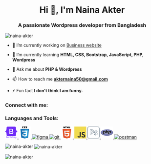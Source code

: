 <h1 align="center">Hi 👋, I'm Naina Akter</h1>
<h3 align="center">A passionate Wordpress developer from Bangladesh</h3>

<p align="left"> <img src="https://komarev.com/ghpvc/?username=naina-akter&label=Profile%20views&color=0e75b6&style=flat" alt="naina-akter" /> </p>

- 🔭 I’m currently working on [Business website](http://naina.intels.co/Projects/BusinessSite)

- 🌱 I’m currently learning **HTML, CSS, Bootstrap, JavaScript, PHP, Wordpress**

- 💬 Ask me about **PHP & Wordpress**

- 📫 How to reach me **akternaina50@gmail.com**

- ⚡ Fun fact **I don't think I am funny.**

<h3 align="left">Connect with me:</h3>
<p align="left">
</p>

<h3 align="left">Languages and Tools:</h3>
<p align="left"> <a href="https://getbootstrap.com" target="_blank" rel="noreferrer"> <img src="https://raw.githubusercontent.com/devicons/devicon/master/icons/bootstrap/bootstrap-plain-wordmark.svg" alt="bootstrap" width="40" height="40"/> </a> <a href="https://www.w3schools.com/css/" target="_blank" rel="noreferrer"> <img src="https://raw.githubusercontent.com/devicons/devicon/master/icons/css3/css3-original-wordmark.svg" alt="css3" width="40" height="40"/> </a> <a href="https://www.figma.com/" target="_blank" rel="noreferrer"> <img src="https://www.vectorlogo.zone/logos/figma/figma-icon.svg" alt="figma" width="40" height="40"/> </a> <a href="https://git-scm.com/" target="_blank" rel="noreferrer"> <img src="https://www.vectorlogo.zone/logos/git-scm/git-scm-icon.svg" alt="git" width="40" height="40"/> </a> <a href="https://www.w3.org/html/" target="_blank" rel="noreferrer"> <img src="https://raw.githubusercontent.com/devicons/devicon/master/icons/html5/html5-original-wordmark.svg" alt="html5" width="40" height="40"/> </a> <a href="https://developer.mozilla.org/en-US/docs/Web/JavaScript" target="_blank" rel="noreferrer"> <img src="https://raw.githubusercontent.com/devicons/devicon/master/icons/javascript/javascript-original.svg" alt="javascript" width="40" height="40"/> </a> <a href="https://www.photoshop.com/en" target="_blank" rel="noreferrer"> <img src="https://raw.githubusercontent.com/devicons/devicon/master/icons/photoshop/photoshop-line.svg" alt="photoshop" width="40" height="40"/> </a> <a href="https://www.php.net" target="_blank" rel="noreferrer"> <img src="https://raw.githubusercontent.com/devicons/devicon/master/icons/php/php-original.svg" alt="php" width="40" height="40"/> </a> <a href="https://postman.com" target="_blank" rel="noreferrer"> <img src="https://www.vectorlogo.zone/logos/getpostman/getpostman-icon.svg" alt="postman" width="40" height="40"/> </a> </p>

<p><img align="left" src="https://github-readme-stats.vercel.app/api/top-langs?username=naina-akter&show_icons=true&locale=en&layout=compact" alt="naina-akter" /></p>

<p>&nbsp;<img align="center" src="https://github-readme-stats.vercel.app/api?username=naina-akter&show_icons=true&locale=en" alt="naina-akter" /></p>

<p><img align="center" src="https://github-readme-streak-stats.herokuapp.com/?user=naina-akter&" alt="naina-akter" /></p>
